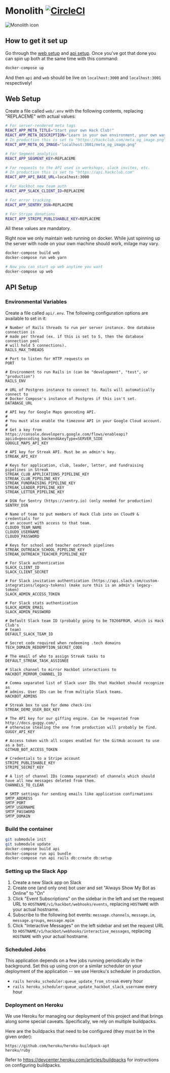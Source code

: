 # Monolith [![CircleCI](https://circleci.com/gh/hackclub/monolith.svg?style=svg)](https://circleci.com/gh/hackclub/monolith)

![Monolith icon](https://i.imgur.com/J9seIVR.png)

## How to get it set up

Go through the [web setup](#web-setup) and [api setup](#api-setup). Once you've got that done you can spin up both at the same time with this command:

```sh
docker-compose up
```

And then `api` and `web` should be live on `localhost:3000` and `localhost:3001` respectively!

## Web Setup

Create a file called `web/.env` with the following contents, replacing "REPLACEME" with actual values:

```sh
# For server-rendered meta tags
REACT_APP_META_TITLE="Start your own Hack Club!"
REACT_APP_META_DESCRIPTION="Learn in your own environment, your own way. Join a network of club leaders around the world who can help you every step of the way."
# In production this is set to "https://hackclub.com/meta_og_image.png"
REACT_APP_META_OG_IMAGE="localhost:3001/meta_og_image.png"

# For Segment analytics
REACT_APP_SEGMENT_KEY=REPLACEME

# For requests to the API used in workshops, slack invites, etc.
# In production this is set to "https://api.hackclub.com"
REACT_APP_API_BASE_URL=localhost:3000

# For Hackbot new team auth
REACT_APP_SLACK_CLIENT_ID=REPLACEME

# For error tracking
REACT_APP_SENTRY_DSN=REPLACEME

# For Stripe donations
REACT_APP_STRIPE_PUBLISHABLE_KEY=REPLACEME
```

All these values are mandatory.

Right now we only maintain web running on docker. While just spinning up the server with node on your own machine should work, milage may vary.

```sh
docker-compose build web
docker-compose run web yarn
```

```sh
# Now you can start up web anytime you want
docker-compose up web
```

## API Setup

### Environmental Variables

Create a file called `api/.env`. The following configuration options are available to set in it:

```
# Number of Rails threads to run per server instance. One database connection is
# made per thread (ex. if this is set to 5, then the database connection pool
# will hold 5 connections).
RAILS_MAX_THREADS

# Port to listen for HTTP requests on
PORT

# Environment to run Rails in (can be "development", "test", or "production")
RAILS_ENV

# URL of Postgres instance to connect to. Rails will automatically connect to
# Docker Compose's instance of Postgres if this isn't set.
DATABASE_URL

# API key for Google Maps geocoding API.
#
# You must also enable the timezone API in your Google Cloud account.
#
# Get a key from https://console.developers.google.com/flows/enableapi?apiid=geocoding_backend&keyType=SERVER_SIDE
GOOGLE_MAPS_API_KEY

# API key for Streak API. Must be an admin's key.
STREAK_API_KEY

# Keys for application, club, leader, letter, and fundraising pipelines in Streak
STREAK_CLUB_APPLICATIONS_PIPELINE_KEY
STREAK_CLUB_PIPELINE_KEY
STREAK_FUNDRAISING_PIPELINE_KEY
STREAK_LEADER_PIPELINE_KEY
STREAK_LETTER_PIPELINE_KEY

# DSN for Sentry (https://sentry.io) (only needed for production)
SENTRY_DSN

# Name of team to put members of Hack Club into on Cloud9 & credentials for
# an account with access to that team.
CLOUD9_TEAM_NAME
CLOUD9_USERNAME
CLOUD9_PASSWORD

# Keys for school and teacher outreach pipelines
STREAK_OUTREACH_SCHOOL_PIPELINE_KEY
STREAK_OUTREACH_TEACHER_PIPELINE_KEY

# For Slack authentication
SLACK_CLIENT_ID
SLACK_CLIENT_SECRET

# For Slack invitation authentication (https://api.slack.com/custom-integrations/legacy-tokens) (make sure this is an admin's legacy-token)
SLACK_ADMIN_ACCESS_TOKEN

# For Slack stats authentication
SLACK_ADMIN_EMAIL
SLACK_ADMIN_PASSWORD

# Default Slack team ID (probably going to be T0266FRGM, which is Hack Club's
# team)
DEFAULT_SLACK_TEAM_ID

# Secret code required when redeeming .tech domains
TECH_DOMAIN_REDEMPTION_SECRET_CODE

# The email of who to assign Streak tasks to
DEFAULT_STREAK_TASK_ASSIGNEE

# Slack channel to mirror Hackbot interactions to
HACKBOT_MIRROR_CHANNEL_ID

# Comma separated list of Slack user IDs that Hackbot should recognize as
# admins. User IDs can be from multiple Slack teams.
HACKBOT_ADMINS

# Streak box to use for demo check-ins
STREAK_DEMO_USER_BOX_KEY

# The API key for our giffing engine. Can be requested from http://docs.guggy.com/,
# otherwise stealing the one from production will probably be find.
GUGGY_API_KEY

# Access token with all scopes enabled for the GitHub account to use as a bot.
GITHUB_BOT_ACCESS_TOKEN

# Credentials to a Stripe account
STRIPE_PUBLISHABLE_KEY
STRIPE_SECRET_KEY

# A list of channel IDs (comma separated) of channels which should have all new messages deleted from them.
CHANNELS_TO_CLEAR

# SMTP settings for sending emails like application confirmations
SMTP_ADDRESS
SMTP_PORT
SMTP_USERNAME
SMTP_PASSWORD
SMTP_DOMAIN
```

### Build the container

```sh
git submodule init
git submodule update
docker-compose build api
docker-compose run api bundle
docker-compose run api rails db:create db:setup
```

### Setting up the Slack App

1. Create a new Slack app on Slack
2. Create one (and only one) bot user and set "Always Show My Bot as Online" to "On"
3. Click "Event Subscriptions" on the sidebar in the left and set the request URL to `HOSTNAME/v1/hackbot/webhooks/events`, replacing `HOSTNAME` with your actual hostname.
4. Subscribe to the following bot events: `message.channels`, `message.im`, `message.groups`, `message.mpim`
5. Click "Interactive Messages" on the left sidebar and set the request URL to `HOSTNAME/v1/hackbot/webhooks/interactive_messages`, replacing `HOSTNAME` with your actual hostname.

### Scheduled Jobs

This application depends on a few jobs running periodically in the background. Set this up using cron or a similar scheduler on your deployment of the application -- we use Heroku's scheduler in production.

- `rails heroku_scheduler:queue_update_from_streak` every hour
- `rails heroku_scheduler:queue_update_hackbot_slack_username` every hour

### Deployment on Heroku

We use Heroku for managing our deployment of this project and that brings along some special caveats. Specifically, we rely on multiple buildpacks.

Here are the buildpacks that need to be configured (they must be in the given order):

```
https://github.com/heroku/heroku-buildpack-apt
heroku/ruby
```

Refer to https://devcenter.heroku.com/articles/buildpacks for instructions on configuring buildpacks.
